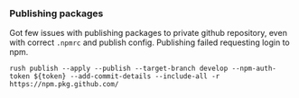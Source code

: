 ### Publishing packages
Got few issues with publishing packages to private github repository, even with correct `.npmrc` and publish config. Publishing failed requesting login to npm.

```
rush publish --apply --publish --target-branch develop --npm-auth-token ${token} --add-commit-details --include-all -r https://npm.pkg.github.com/
```